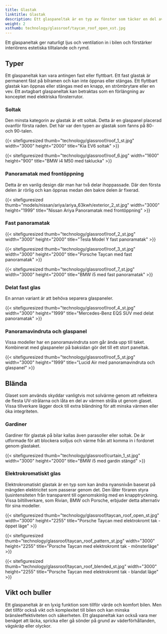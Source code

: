 ```yaml
---
title: Glastak
linktitle: Glastak
description: Ett glaspaneltak är en typ av fönster som täcker en del av eller hela bilens tak. Den är gjord av laminerat glas, liknande vindrutor.
weight: 2
xsthumb: technology/glassroof/taycan_roof_open_xst.jpg
---
```

<!-- markdownlint-disable MD033 -->
Ett glaspaneltak ger naturligt ljus och ventilation in i bilen och förstärker interiörens estetiska tilltalande och rymd.

## Typer

Ett glaspaneltak kan vara antingen fast eller flyttbart. Ett fast glastak är permanent fäst på bilramen och kan inte öppnas eller stängas. Ett flyttbart glastak kan öppnas eller stängas med en knapp, en strömbrytare eller en vev. Ett avtagbart glaspaneltak kan betraktas som en förlängning av konceptet med elektriska fönsterrutor.

### Soltak

Den minsta kategorin av glastak är ett soltak. Detta är en glaspanel placerad ovanför första raden. Det här var den typen av glastak som fanns på 80- och 90-talen.

{{< sitefiguresized thumb="technology/glassroof/roof_1_st.jpg" width="3000" height="2000" title="Kia EV6 soltak" >}}

{{< sitefiguresized thumb="technology/glassroof/roof_6.jpg" width="1600" height="900" title="BMW i4 M50 med taklucka" >}}

### Panoramatak med frontöppning

Detta är en vanlig design där man har två delar ihoppassade. Där den första delen är rörlig och kan öppnas medan den bakre delen är fixerad.

{{< sitefiguresized thumb="models/nissan/ariya/ariya_63kwh/exterior_2_st.jpg" width="3000" height="1999" title="Nissan Ariya Panoramatak med frontöppning" >}}

### Fast panoramatak

{{< sitefiguresized thumb="technology/glassroof/roof_2_st.jpg" width="3000" height="2000" title="Tesla Model Y fast panoramatak" >}}

{{< sitefiguresized thumb="technology/glassroof/roof_3_st.jpg" width="3000" height="2000" title="Porsche Taycan med fast panoramatak" >}}

{{< sitefiguresized thumb="technology/glassroof/roof_7_st.jpg" width="3000" height="2000" title="BMW i5 med fast panoramatak" >}}

### Delat fast glas

En annan variant är att behöva separera glaspaneler.

{{< sitefiguresized thumb="technology/glassroof/roof_4_st.jpg" width="3000" height="1999" title="Mercedes-Benz EQS SUV med delat panoramatak" >}}

### Panoramavindruta och glaspanel

Vissa modeller har en panoramavindruta som går ända upp till taket. Kombinerat med glaspaneler på baksidan gör det till ett stort paneltak.

{{< sitefiguresized thumb="technology/glassroof/roof_5_st.jpg" width="3000" height="1999" title="Lucid Air med panoramavindruta och glaspanel" >}}

## Blända

Glaset som används skyddar vanligtvis mot solvärme genom att reflektera de flesta UV-strålarna och låta en del av värmen stråla ut genom glaset. Vissa tillverkare lägger dock till extra bländning för att minska värmen eller öka integriteten.

### Gardiner

Gardiner för glastak på bilar kallas även parasoller eller soltak. De är utformade för att blockera solljus och värme från att komma in i fordonet genom glastaket.

{{< sitefiguresized thumb="technology/glassroof/curtain_1_st.jpg" width="3000" height="2000" title="BMW i5 med gardin stängd" >}}

### Elektrokromatiskt glas

Elektrokromatiskt glastak är en typ som kan ändra nyansnivån baserat på mängden elektricitet som passerar genom det. Den låter föraren styra ljusintensiteten från transparent till ogenomskinlig med en knapptryckning. Vissa biltillverkare, som Rivian, BMW och Porsche, erbjuder detta alternativ för sina modeller.

{{< sitefiguresized thumb="technology/glassroof/taycan_roof_open_st.jpg" width="3000" height="2255" title="Porsche Taycan med elektrokromt tak - öppet läge" >}}

{{< sitefiguresized thumb="technology/glassroof/taycan_roof_pattern_st.jpg" width="3000" height="2255" title="Porsche Taycan med elektrokromt tak - mönsterläge" >}}

{{< sitefiguresized thumb="technology/glassroof/taycan_roof_blended_st.jpg" width="3000" height="2255" title="Porsche Taycan med elektrokromt tak - blandat läge" >}}

## Vikt och buller

Ett glaspaneltak är en lyxig funktion som tillför värde och komfort
bilen. Men det tillför också vikt och komplexitet till bilen och kan minska bränsleeffektiviteten och säkerheten. Ett glaspaneltak kan också vara mer benäget att läcka, spricka eller gå sönder på grund av väderförhållanden, vägskräp eller olyckor.
